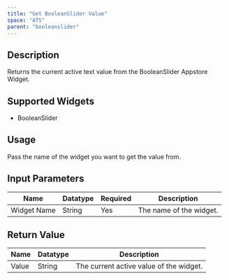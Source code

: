 ```yaml
---
title: "Get BooleanSlider Value"
space: "ATS" 
parent: "booleanslider"
---
```

## Description
Returns the current active text value from the BooleanSlider Appstore Widget.

## Supported Widgets
+ BooleanSlider

## Usage
Pass the name of the widget you want to get the value from.

## Input Parameters



Name | Datatype | Required | Description
---- | -------- | ------- |---------------
Widget Name | String | Yes | The name of the widget.

## Return Value

Name | Datatype | Description
---- | --------- | ---------------
Value | String | The current active value of the widget.
